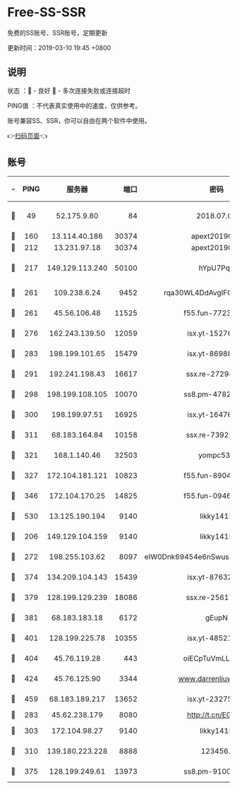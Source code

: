 # Free-SS-SSR

免费的SS账号、SSR账号，定期更新

更新时间：2019-03-10 19:45 +0800

## 说明

状态     ：🙂 - 良好 🙁 - 多次连接失败或连接超时

PING值   ：不代表真实使用中的速度，仅供参考。

账号兼容SS、SSR，你可以自由在两个软件中使用。

👉[扫码页面](https://liesauer.github.io/Free-SS-SSR/)👈

## 账号

|-|PING|服务器|端口|密码|加密方式|区域|
|:----:|:----:|:-----:|-----:|:----:|:----:|:----:|
|🙂|49|52.175.9.80|84|2018.07.07|chacha20-ietf-poly1305|HK|
|🙂|160|13.114.40.186|30374|apext2019006|chacha20|JP|
|🙂|212|13.231.97.18|30374|apext2019006|chacha20|JP|
|🙂|217|149.129.113.240|50100|hYpU7PqP|chacha20-ietf-poly1305|CN|
|🙂|261|109.238.6.24|9452|rqa30WL4DdAvgIFG6Fs3znzTa|aes-256-cfb|FR|
|🙂|261|45.56.106.48|11525|f55.fun-77233289|aes-256-cfb|US|
|🙂|276|162.243.139.50|12059|isx.yt-15276356|aes-256-cfb|US|
|🙂|283|198.199.101.65|15479|isx.yt-86988379|aes-256-cfb|US|
|🙂|291|192.241.198.43|16617|ssx.re-27294223|aes-256-cfb|US|
|🙂|298|198.199.108.105|10070|ss8.pm-47824837|aes-256-cfb|US|
|🙂|300|198.199.97.51|16925|isx.yt-16476270|aes-256-cfb|US|
|🙂|311|68.183.164.84|10158|ssx.re-73925133|aes-256-cfb|US|
|🙂|321|168.1.140.46|32503|yompc535|aes-256-cfb|AU|
|🙂|327|172.104.181.121|10823|f55.fun-89043009|aes-256-cfb|SG|
|🙂|346|172.104.170.25|14825|f55.fun-09460253|aes-256-cfb|SG|
|🙂|530|13.125.190.194|9140|likky1415|aes-256-cfb|KR|
|🙂|206|149.129.104.159|9140|likky1415|aes-256-cfb|HK|
|🙂|272|198.255.103.62|8097|eIW0Dnk69454e6nSwuspv9DmS201tQ0D|aes-256-cfb|US|
|🙂|374|134.209.104.143|15439|isx.yt-87632266|aes-256-cfb|SG|
|🙂|379|128.199.129.239|18086|ssx.re-25617968|aes-256-cfb|SG|
|🙂|381|68.183.183.18|6172|gEupN|aes-256-cfb|SG|
|🙂|401|128.199.225.78|10355|isx.yt-48521973|aes-256-cfb|SG|
|🙂|404|45.76.119.28|443|oiECpTuVmLLxk4Ts|aes-256-cfb|AU|
|🙂|424|45.76.125.90|3344|www.darrenliuwei.com|aes-256-cfb|AU|
|🙂|459|68.183.189.217|13652|isx.yt-23275887|aes-256-cfb|SG|
|🙁|283|45.62.238.179|8080|http://t.cn/EGJIyrl|rc4-md5|CA|
|🙁|303|172.104.98.27|9140|likky1415|aes-256-cfb|JP|
|🙁|310|139.180.223.228|8888|123456..|aes-256-cfb|JP|
|🙁|375|128.199.249.61|13973|ss8.pm-91003173|aes-256-cfb|SG|
